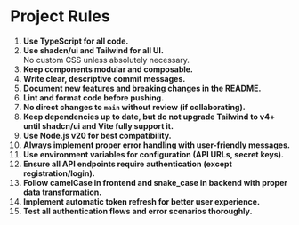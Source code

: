 # Project Rules

1. **Use TypeScript for all code.**
2. **Use shadcn/ui and Tailwind for all UI.**  
   No custom CSS unless absolutely necessary.
3. **Keep components modular and composable.**
4. **Write clear, descriptive commit messages.**
5. **Document new features and breaking changes in the README.**
6. **Lint and format code before pushing.**
7. **No direct changes to `main` without review (if collaborating).**
8. **Keep dependencies up to date, but do not upgrade Tailwind to v4+ until shadcn/ui and Vite fully support it.**
9. **Use Node.js v20 for best compatibility.**
10. **Always implement proper error handling with user-friendly messages.**
11. **Use environment variables for configuration (API URLs, secret keys).**
12. **Ensure all API endpoints require authentication (except registration/login).**
13. **Follow camelCase in frontend and snake_case in backend with proper data transformation.**
14. **Implement automatic token refresh for better user experience.**
15. **Test all authentication flows and error scenarios thoroughly.** 
